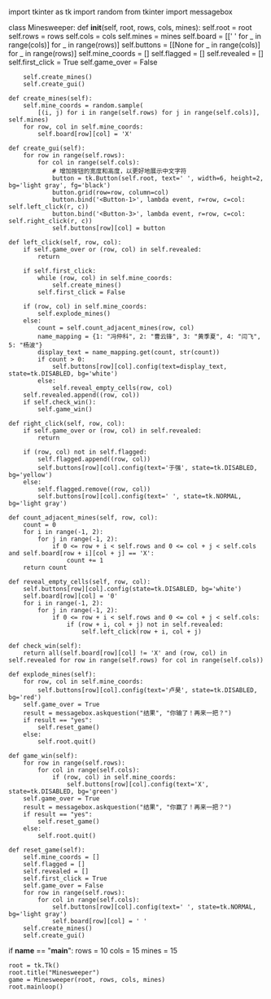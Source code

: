 import tkinter as tk
import random
from tkinter import messagebox

class Minesweeper:
    def __init__(self, root, rows, cols, mines):
        self.root = root
        self.rows = rows
        self.cols = cols
        self.mines = mines
        self.board = [[' ' for _ in range(cols)] for _ in range(rows)]
        self.buttons = [[None for _ in range(cols)] for _ in range(rows)]
        self.mine_coords = []
        self.flagged = []
        self.revealed = []
        self.first_click = True
        self.game_over = False

        self.create_mines()
        self.create_gui()

    def create_mines(self):
        self.mine_coords = random.sample(
            [(i, j) for i in range(self.rows) for j in range(self.cols)], self.mines)
        for row, col in self.mine_coords:
            self.board[row][col] = 'X'

    def create_gui(self):
        for row in range(self.rows):
            for col in range(self.cols):
                # 增加按钮的宽度和高度，以更好地展示中文字符
                button = tk.Button(self.root, text=' ', width=6, height=2, bg='light gray', fg='black')
                button.grid(row=row, column=col)
                button.bind('<Button-1>', lambda event, r=row, c=col: self.left_click(r, c))
                button.bind('<Button-3>', lambda event, r=row, c=col: self.right_click(r, c))
                self.buttons[row][col] = button

    def left_click(self, row, col):
        if self.game_over or (row, col) in self.revealed:
            return

        if self.first_click:
            while (row, col) in self.mine_coords:
                self.create_mines()
            self.first_click = False

        if (row, col) in self.mine_coords:
            self.explode_mines()
        else:
            count = self.count_adjacent_mines(row, col)
            name_mapping = {1: "冯仲科", 2: "曹云锋", 3: "黄季夏", 4: "闫飞", 5: "杨波"}
            display_text = name_mapping.get(count, str(count))
            if count > 0:
                self.buttons[row][col].config(text=display_text, state=tk.DISABLED, bg='white')
            else:
                self.reveal_empty_cells(row, col)
        self.revealed.append((row, col))
        if self.check_win():
            self.game_win()

    def right_click(self, row, col):
        if self.game_over or (row, col) in self.revealed:
            return

        if (row, col) not in self.flagged:
            self.flagged.append((row, col))
            self.buttons[row][col].config(text='于强', state=tk.DISABLED, bg='yellow')
        else:
            self.flagged.remove((row, col))
            self.buttons[row][col].config(text=' ', state=tk.NORMAL, bg='light gray')

    def count_adjacent_mines(self, row, col):
        count = 0
        for i in range(-1, 2):
            for j in range(-1, 2):
                if 0 <= row + i < self.rows and 0 <= col + j < self.cols and self.board[row + i][col + j] == 'X':
                    count += 1
        return count

    def reveal_empty_cells(self, row, col):
        self.buttons[row][col].config(state=tk.DISABLED, bg='white')
        self.board[row][col] = '0'
        for i in range(-1, 2):
            for j in range(-1, 2):
                if 0 <= row + i < self.rows and 0 <= col + j < self.cols:
                    if (row + i, col + j) not in self.revealed:
                        self.left_click(row + i, col + j)

    def check_win(self):
        return all(self.board[row][col] != 'X' and (row, col) in self.revealed for row in range(self.rows) for col in range(self.cols))

    def explode_mines(self):
        for row, col in self.mine_coords:
            self.buttons[row][col].config(text='卢昊', state=tk.DISABLED, bg='red')
        self.game_over = True
        result = messagebox.askquestion("结果", "你输了！再来一把？")
        if result == "yes":
            self.reset_game()
        else:
            self.root.quit()

    def game_win(self):
        for row in range(self.rows):
            for col in range(self.cols):
                if (row, col) in self.mine_coords:
                    self.buttons[row][col].config(text='X', state=tk.DISABLED, bg='green')
        self.game_over = True
        result = messagebox.askquestion("结果", "你赢了！再来一把？")
        if result == "yes":
            self.reset_game()
        else:
            self.root.quit()

    def reset_game(self):
        self.mine_coords = []
        self.flagged = []
        self.revealed = []
        self.first_click = True
        self.game_over = False
        for row in range(self.rows):
            for col in range(self.cols):
                self.buttons[row][col].config(text=' ', state=tk.NORMAL, bg='light gray')
                self.board[row][col] = ' '
        self.create_mines()
        self.create_gui()

if __name__ == "__main__":
    rows = 10
    cols = 15
    mines = 15

    root = tk.Tk()
    root.title("Minesweeper")
    game = Minesweeper(root, rows, cols, mines)
    root.mainloop()
